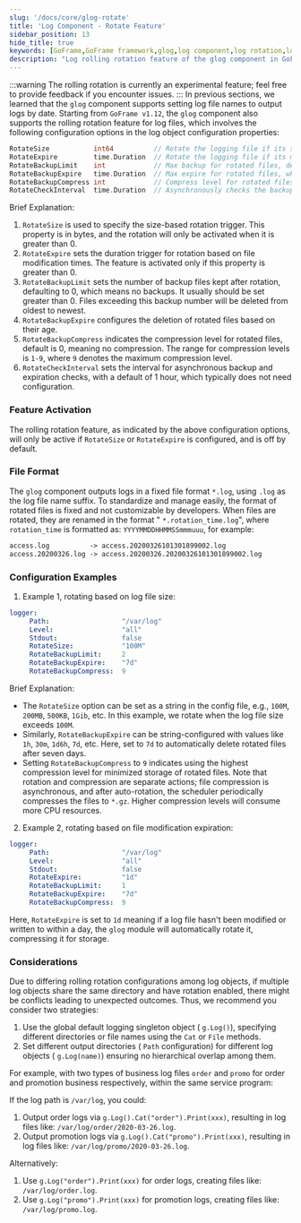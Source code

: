 ```yaml
---
slug: '/docs/core/glog-rotate'
title: 'Log Component - Rotate Feature'
sidebar_position: 13
hide_title: true
keywords: [GoFrame,GoFrame framework,glog,log component,log rotation,log rolling,log compression,log configuration,file format,log backup]
description: "Log rolling rotation feature of the glog component in GoFrame framework, including setting log file names to output by date, rolling rotation with RotateSize and RotateExpire, support for log file compression and backup, configuration examples, considerations, and more. Provides detailed configuration options and example code to help developers better manage log files."
---
```

:::warning
The rolling rotation is currently an experimental feature; feel free to provide feedback if you encounter issues.
:::
In previous sections, we learned that the `glog` component supports setting log file names to output logs by date. Starting from `GoFrame v1.12`, the `glog` component also supports the rolling rotation feature for log files, which involves the following configuration options in the log object configuration properties:

```go
RotateSize           int64          // Rotate the logging file if its size > 0 in bytes.
RotateExpire         time.Duration  // Rotate the logging file if its mtime exceeds this duration.
RotateBackupLimit    int            // Max backup for rotated files, default is 0, means no backups.
RotateBackupExpire   time.Duration  // Max expire for rotated files, which is 0 in default, means no expiration.
RotateBackupCompress int            // Compress level for rotated files using gzip algorithm. It's 0 in default, means no compression.
RotateCheckInterval  time.Duration  // Asynchronously checks the backups and expiration at intervals. It's 1 hour by default.
```

Brief Explanation:

1. `RotateSize` is used to specify the size-based rotation trigger. This property is in bytes, and the rotation will only be activated when it is greater than 0.
2. `RotateExpire` sets the duration trigger for rotation based on file modification times. The feature is activated only if this property is greater than 0.
3. `RotateBackupLimit` sets the number of backup files kept after rotation, defaulting to 0, which means no backups. It usually should be set greater than 0. Files exceeding this backup number will be deleted from oldest to newest.
4. `RotateBackupExpire` configures the deletion of rotated files based on their age.
5. `RotateBackupCompress` indicates the compression level for rotated files, default is 0, meaning no compression. The range for compression levels is `1-9`, where `9` denotes the maximum compression level.
6. `RotateCheckInterval` sets the interval for asynchronous backup and expiration checks, with a default of 1 hour, which typically does not need configuration.

### Feature Activation

The rolling rotation feature, as indicated by the above configuration options, will only be active if `RotateSize` or `RotateExpire` is configured, and is off by default.

### File Format

The `glog` component outputs logs in a fixed file format `*.log`, using `.log` as the log file name suffix. To standardize and manage easily, the format of rotated files is fixed and not customizable by developers. When files are rotated, they are renamed in the format " `*.rotation_time.log`", where `rotation_time` is formatted as: `YYYYMMDDHHMMSSmmmuuu`, for example:

```html
access.log          -> access.20200326101301899002.log
access.20200326.log -> access.20200326.20200326101301899002.log
```

### Configuration Examples

1. Example 1, rotating based on log file size:

```yaml
logger:
     Path:                  "/var/log"
     Level:                 "all"
     Stdout:                false
     RotateSize:            "100M"
     RotateBackupLimit:     2
     RotateBackupExpire:    "7d"
     RotateBackupCompress:  9
```

Brief Explanation:

   - The `RotateSize` option can be set as a string in the config file, e.g., `100M`, `200MB`, `500KB`, `1Gib`, etc. In this example, we rotate when the log file size exceeds `100M`.
   - Similarly, `RotateBackupExpire` can be string-configured with values like `1h`, `30m`, `1d6h`, `7d`, etc. Here, set to `7d` to automatically delete rotated files after seven days.
   - Setting `RotateBackupCompress` to `9` indicates using the highest compression level for minimized storage of rotated files. Note that rotation and compression are separate actions; file compression is asynchronous, and after auto-rotation, the scheduler periodically compresses the files to `*.gz`. Higher compression levels will consume more CPU resources.

2. Example 2, rotating based on file modification expiration:

```yaml
logger:
     Path:                  "/var/log"
     Level:                 "all"
     Stdout:                false
     RotateExpire:          "1d"
     RotateBackupLimit:     1
     RotateBackupExpire:    "7d"
     RotateBackupCompress:  9
```

Here, `RotateExpire` is set to `1d` meaning if a log file hasn't been modified or written to within a day, the `glog` module will automatically rotate it, compressing it for storage.

### Considerations

Due to differing rolling rotation configurations among log objects, if multiple log objects share the same directory and have rotation enabled, there might be conflicts leading to unexpected outcomes. Thus, we recommend you consider two strategies:

1. Use the global default logging singleton object ( `g.Log()`), specifying different directories or file names using the `Cat` or `File` methods.
2. Set different output directories ( `Path` configuration) for different log objects ( `g.Log(name)`) ensuring no hierarchical overlap among them.

For example, with two types of business log files `order` and `promo` for order and promotion business respectively, within the same service program:

If the log path is `/var/log`, you could:

1. Output order logs via `g.Log().Cat("order").Print(xxx)`, resulting in log files like: `/var/log/order/2020-03-26.log`.
2. Output promotion logs via `g.Log().Cat("promo").Print(xxx)`, resulting in log files like: `/var/log/promo/2020-03-26.log`.

Alternatively:

1. Use `g.Log("order").Print(xxx)` for order logs, creating files like: `/var/log/order.log`.
2. Use `g.Log("promo").Print(xxx)` for promotion logs, creating files like: `/var/log/promo.log`.